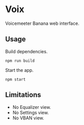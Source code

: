 # Voix
Voicemeeter Banana web interface.

## Usage

Build dependencies.
```
npm run build
```

Start the app.
```
npm start
```

## Limitations

* No Equalizer view.
* No Settings view.
* No VBAN view.
